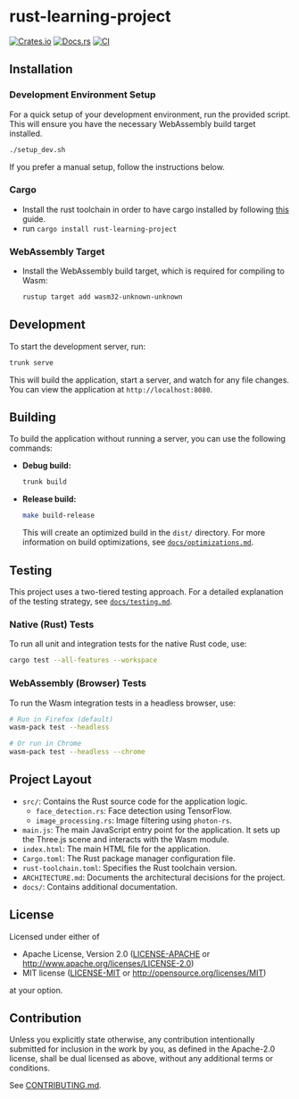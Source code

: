 # rust-learning-project

[![Crates.io](https://img.shields.io/crates/v/rust-learning-project.svg)](https://crates.io/crates/rust-learning-project)
[![Docs.rs](https://docs.rs/rust-learning-project/badge.svg)](https://docs.rs/rust-learning-project)
[![CI](https://github.com/fderuiter/rust-learning-project/workflows/CI/badge.svg)](https://github.com/fderuiter/rust-learning-project/actions)

## Installation

### Development Environment Setup

For a quick setup of your development environment, run the provided script. This will ensure you have the necessary WebAssembly build target installed.

```bash
./setup_dev.sh
```

If you prefer a manual setup, follow the instructions below.

### Cargo

* Install the rust toolchain in order to have cargo installed by following
  [this](https://www.rust-lang.org/tools/install) guide.
* run `cargo install rust-learning-project`

### WebAssembly Target

* Install the WebAssembly build target, which is required for compiling to Wasm:
  ```bash
  rustup target add wasm32-unknown-unknown
  ```

## Development

To start the development server, run:

```bash
trunk serve
```

This will build the application, start a server, and watch for any file changes. You can view the application at `http://localhost:8080`.

## Building

To build the application without running a server, you can use the following commands:

-   **Debug build:**
    ```bash
    trunk build
    ```

-   **Release build:**
    ```bash
    make build-release
    ```
    This will create an optimized build in the `dist/` directory. For more information on build optimizations, see [`docs/optimizations.md`](docs/optimizations.md).

## Testing

This project uses a two-tiered testing approach. For a detailed explanation of the testing strategy, see [`docs/testing.md`](docs/testing.md).

### Native (Rust) Tests

To run all unit and integration tests for the native Rust code, use:

```bash
cargo test --all-features --workspace
```

### WebAssembly (Browser) Tests

To run the Wasm integration tests in a headless browser, use:

```bash
# Run in Firefox (default)
wasm-pack test --headless

# Or run in Chrome
wasm-pack test --headless --chrome
```

## Project Layout

-   `src/`: Contains the Rust source code for the application logic.
    -   `face_detection.rs`: Face detection using TensorFlow.
    -   `image_processing.rs`: Image filtering using `photon-rs`.
-   `main.js`: The main JavaScript entry point for the application. It sets up the Three.js scene and interacts with the Wasm module.
-   `index.html`: The main HTML file for the application.
-   `Cargo.toml`: The Rust package manager configuration file.
-   `rust-toolchain.toml`: Specifies the Rust toolchain version.
-   `ARCHITECTURE.md`: Documents the architectural decisions for the project.
-   `docs/`: Contains additional documentation.

## License

Licensed under either of

 * Apache License, Version 2.0
   ([LICENSE-APACHE](LICENSE-APACHE) or http://www.apache.org/licenses/LICENSE-2.0)
 * MIT license
   ([LICENSE-MIT](LICENSE-MIT) or http://opensource.org/licenses/MIT)

at your option.

## Contribution

Unless you explicitly state otherwise, any contribution intentionally submitted
for inclusion in the work by you, as defined in the Apache-2.0 license, shall be
dual licensed as above, without any additional terms or conditions.

See [CONTRIBUTING.md](CONTRIBUTING.md).
